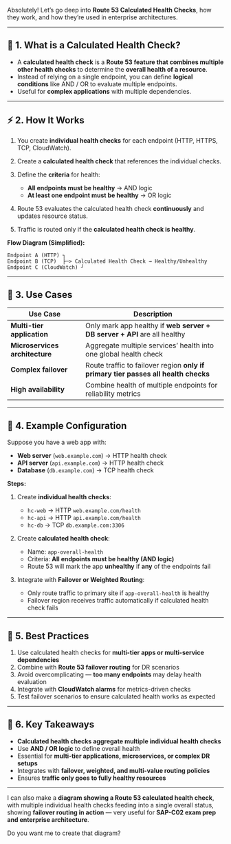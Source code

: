 Absolutely! Let’s go deep into **Route 53 Calculated Health Checks**, how they work, and how they’re used in enterprise architectures.

---

## 🧭 1. What is a Calculated Health Check?

- A **calculated health check** is a **Route 53 feature that combines multiple other health checks** to determine the **overall health of a resource**.
- Instead of relying on a single endpoint, you can define **logical conditions** like AND / OR to evaluate multiple endpoints.
- Useful for **complex applications** with multiple dependencies.

---

## ⚡ 2. How It Works

1. You create **individual health checks** for each endpoint (HTTP, HTTPS, TCP, CloudWatch).
2. Create a **calculated health check** that references the individual checks.
3. Define the **criteria** for health:

   - **All endpoints must be healthy** → AND logic
   - **At least one endpoint must be healthy** → OR logic

4. Route 53 evaluates the calculated health check **continuously** and updates resource status.
5. Traffic is routed only if the **calculated health check is healthy**.

**Flow Diagram (Simplified):**

```
Endpoint A (HTTP) ┐
Endpoint B (TCP)  ├─> Calculated Health Check → Healthy/Unhealthy
Endpoint C (CloudWatch) ┘
```

---

## 🔹 3. Use Cases

| Use Case                       | Description                                                                        |
| ------------------------------ | ---------------------------------------------------------------------------------- |
| **Multi-tier application**     | Only mark app healthy if **web server + DB server + API** are all healthy          |
| **Microservices architecture** | Aggregate multiple services’ health into one global health check                   |
| **Complex failover**           | Route traffic to failover region **only if primary tier passes all health checks** |
| **High availability**          | Combine health of multiple endpoints for reliability metrics                       |

---

## 🔹 4. Example Configuration

Suppose you have a web app with:

- **Web server** (`web.example.com`) → HTTP health check
- **API server** (`api.example.com`) → HTTP health check
- **Database** (`db.example.com`) → TCP health check

**Steps:**

1. Create **individual health checks**:

   - `hc-web` → HTTP `web.example.com/health`
   - `hc-api` → HTTP `api.example.com/health`
   - `hc-db` → TCP `db.example.com:3306`

2. Create **calculated health check**:

   - Name: `app-overall-health`
   - Criteria: **All endpoints must be healthy (AND logic)**
   - Route 53 will mark the app **unhealthy** if **any** of the endpoints fail

3. Integrate with **Failover or Weighted Routing**:

   - Only route traffic to primary site if `app-overall-health` is healthy
   - Failover region receives traffic automatically if calculated health check fails

---

## 🔹 5. Best Practices

1. Use calculated health checks for **multi-tier apps or multi-service dependencies**
2. Combine with **Route 53 failover routing** for DR scenarios
3. Avoid overcomplicating — **too many endpoints** may delay health evaluation
4. Integrate with **CloudWatch alarms** for metrics-driven checks
5. Test failover scenarios to ensure calculated health works as expected

---

## 🧾 6. Key Takeaways

- **Calculated health checks aggregate multiple individual health checks**
- Use **AND / OR logic** to define overall health
- Essential for **multi-tier applications, microservices, or complex DR setups**
- Integrates with **failover, weighted, and multi-value routing policies**
- Ensures **traffic only goes to fully healthy resources**

---

I can also make a **diagram showing a Route 53 calculated health check**, with multiple individual health checks feeding into a single overall status, showing **failover routing in action** — very useful for **SAP-C02 exam prep and enterprise architecture**.

Do you want me to create that diagram?
